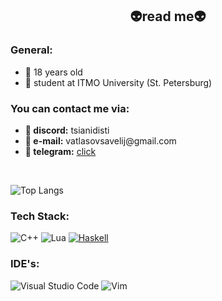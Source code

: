 <h2 align = "center">👽read me👽</h2>

<h3>General:</h3>
<ul>
  <li>👀 18 years old</li>
  <li>🏫 student at ITMO University (St. Petersburg)</li>
</ul>

<h3>You can contact me via:</h3>
<ul>
  <li>👾<b> discord:</b> tsianidisti</li>
  <li>📧<b> e-mail:</b> vatlasovsavelij@gmail.com</li>
  <li>🗽<b> telegram:</b> <a href = "https://t.me/lam0ny">click</a></li>
</ul>

<br>

![Top Langs](https://github-readme-stats.vercel.app/api/top-langs/?username=llemonthefrog&layout=compact&theme=highcontrast)

<h3>Tech Stack:</h3>

![C++](https://img.shields.io/badge/c++-%2300599C.svg?style=for-the-badge&logo=c%2B%2B&logoColor=white)
![Lua](https://img.shields.io/badge/lua-%232C2D72.svg?style=for-the-badge&logo=lua&logoColor=white)
[![Haskell](https://img.shields.io/badge/haskell-%23000000.svg?style=for-the-badge&e&logo=haskell&logoColor=white)](#)

<h3>IDE's:</h3>

![Visual Studio Code](https://img.shields.io/badge/Visual%20Studio%20Code-0078d7.svg?style=for-the-badge&logo=visual-studio-code&logoColor=white)
![Vim](https://img.shields.io/badge/VIM-%2311AB00.svg?style=for-the-badge&logo=vim&logoColor=white)

<br>






<!--
**llemonthefrog/llemonthefrog** is a ✨ _special_ ✨ repository because its `README.md` (this file) appears on your GitHub profile.

Here are some ideas to get you started:

- 🔭 I’m currently working on ...
- 🌱 I’m currently learning ...
- 👯 I’m looking to collaborate on ...
- 🤔 I’m looking for help with ...
- 💬 Ask me about ...
- 📫 How to reach me: ...
- 😄 Pronouns: ...
- ⚡ Fun fact: ...
-->

